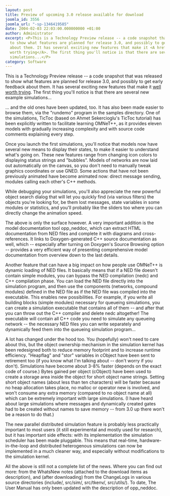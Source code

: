 ```yaml
---
layout: post
title: Preview of upcoming 3.0 release available for download
joomla_id: 3556
joomla_url: "-sp-1346419585"
date: 2004-02-03 22:03:00.000000000 +01:00
author: Administrator
excerpt: <P>This is a Technology Preview release -- a code snapshot that was released
  to show what features are planned for release 3.0, and possibly to get early feedback
  about them. It has several exciting new features that make it <A href="index.php?option=com_docman&task=cat_view&gid=1">well
  worth trying</A>. The first thing you'll notice is that there are several new example
  simulations...</P>
category: Software
---
```

<P>This is a Technology Preview release -- a code snapshot that was released to show what features are planned for release 3.0, and possibly to get early feedback about them. It has several exciting new features that make it <A href="index.php?option=com_docman&task=cat_view&gid=1">well worth trying</A>. The first thing you'll notice is that there are several new example simulations...</P><P>...&nbsp;and the old ones have been updated, too. It has also been made easier to browse them, via the "rundemo" program in the samples directory. One of the simulations, TicToc (based on Ahmet Sekercioglu's TicToc tutorial) has been explicitly written to facilitate learning OMNeT++, as it provides eleven models with gradually increasing complexity and with source code comments explaining every step.</P><P>Once you launch the first simulations, you'll notice that models now have several new means to display their states, to make it easier to understand what's going on. These new features range from changing icon colors to displaying status strings and "bubbles". Models of networks are now laid out automatically on the canvas, so you don't need to manually tweak graphics coordinates or use GNED. Some actions that have not been previously animated have become animated now: direct message sending, modules calling each other's C++ methods.</P><P>While debugging your simulations, you'll also appreciate the new powerful object search dialog that will let you quickly find (via various filters) the objects you're looking for, be them lost messages, state variables in some modules or statistics, and you'll probably like the sliders too where you can directly change the animation speed.</P><P>The above is only the surface however. A very important addition is the model documentation tool opp_neddoc, which can extract HTML documentation from NED files and complete it with diagrams and cross-references. It links to Doxygen-generated C++ source documentation as well, which -- especially after turning on Doxygen's Source Browsing option -- provides a very efficient way of presenting comprehensive model documentation from overview down to the last details.</P><P>Another feature that can have a big impact on how people use OMNeT++ is dynamic loading of NED files. It basically means that if a NED file doesn't contain simple modules, you can bypass the NED compilation (nedc) and C++ compilation phase. You can load the NED file directly into the simulation program, and then use the components (networks, compound modules) defined in the NED file as if the NED file was compiled into the executable. This enables new possibilities. For example, if you write all building blocks (simple modules) necessary for queueing simulations, you can create a simulation executable that contains all of them -- and after that you can throw out the C++ compiler and delete nedc altogether! The executable will contain all C++ code you need to simulate any queueing network -- the necessary NED files you can write separately and dynamically feed them into the queueing simulation program...</P><P>A lot has changed under the hood too. You (hopefully) won't need to care about this, but the object ownership mechanism in the simulation kernel has been redesigned both to reduce memory footprint and to increase runtime efficiency. "Heapflag" and "stor" variables in cObject have been sent to retirement too (if you know what I'm talking about -- don't worry if you don't). Simulations have become about 3-8% faster (depends on the exact code of course.) Bytes gained per object (cObject) have been used to create a storage area inside the object for short object name strings. Setting short object names (about less than ten characters) will be faster because no heap allocation takes place, no malloc or operator new is involved, and won't consume any extra memory (compared to no object name at all) which can be extremely important with large simulations. (I have heard about large simulations where messages and dynamically created gates had to be created without names to save memory -- from 3.0 up there won't be a reason to do that.)</P><P>The new parallel distributed simulation feature is probably less practically important to most users (it still experimental and mostly used for research), but it has important side effects: with its implementation the simulation scheduler has been made pluggable. This means that real-time, hardware-in-the-loop and distributed heterogenous simulations can now be implemented in a much cleaner way, and especially without modifications to the simulation kernel.</P><P>All the above is still not a complete list of the news. Where you can find out more: from the WhatsNew notes (attached to the download items as description), and (after downloading) from the ChangeLogs in various source directories (include/, src/sim/, src/tkenv/, src/utils/). To date, The User Manual has only been updated with the description of opp_neddoc.<BR></P>
